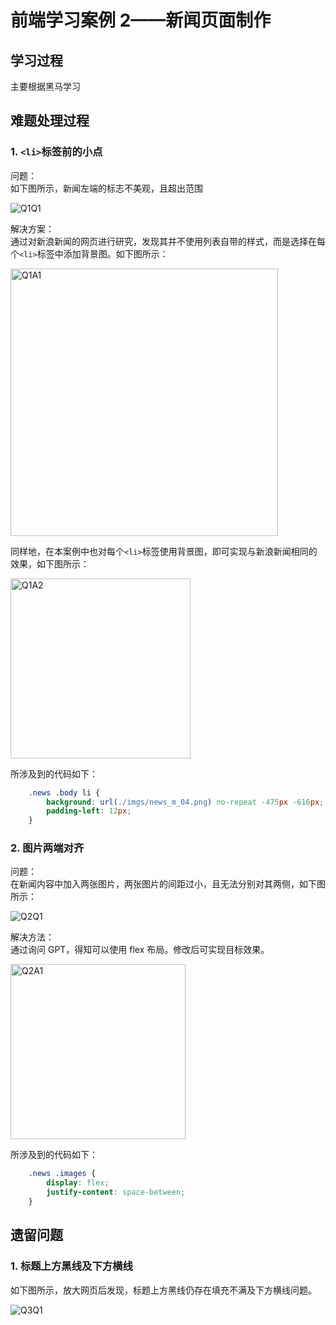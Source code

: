 # 前端学习案例 2——新闻页面制作

## 学习过程

主要根据黑马学习


## 难题处理过程

### 1. `<li>`标签前的小点

问题：  
如下图所示，新闻左端的标志不美观，且超出范围

![Q1Q1](https://github.com/user-attachments/assets/a2a78393-d25b-4916-a9dd-3d3e1fd2c871)


解决方案：  
通过对新浪新闻的网页进行研究，发现其并不使用列表自带的样式，而是选择在每个`<li>`标签中添加背景图。如下图所示：

<img width="428" alt="Q1A1" src="https://github.com/user-attachments/assets/fa1f948e-4406-4acc-865f-a2f8d4bad05f">


同样地，在本案例中也对每个`<li>`标签使用背景图，即可实现与新浪新闻相同的效果，如下图所示：

<img width="288" alt="Q1A2" src="https://github.com/user-attachments/assets/c96749a3-c520-4c18-831c-41f557a5d5f6">


所涉及到的代码如下：

```css
    .news .body li {
        background: url(./imgs/news_m_04.png) no-repeat -475px -616px;
        padding-left: 12px;
    }
```

### 2. 图片两端对齐

问题：  
在新闻内容中加入两张图片，两张图片的间距过小，且无法分别对其两侧，如下图所示：

![Q2Q1](https://github.com/user-attachments/assets/497bd766-ac23-4f62-861d-3357e11be8f4)

解决方法：  
通过询问 GPT，得知可以使用 flex 布局。修改后可实现目标效果。

<img width="280" alt="Q2A1" src="https://github.com/user-attachments/assets/249f6b1b-6cc9-4e40-8860-f2ff9b4258f8">


所涉及到的代码如下：

```css
    .news .images {
        display: flex;
        justify-content: space-between;
    }
```


## 遗留问题

### 1. 标题上方黑线及下方横线

如下图所示，放大网页后发现，标题上方黑线仍存在填充不满及下方横线问题。

![Q3Q1](https://github.com/user-attachments/assets/61576738-98d5-481b-9480-293eb7635da9)

